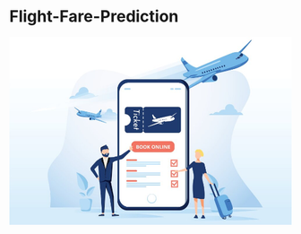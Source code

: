 # Flight-Fare-Prediction
![Demo show](https://github.com/IMvision12/Flight-Fare-Prediction/blob/main/download.jfif)
